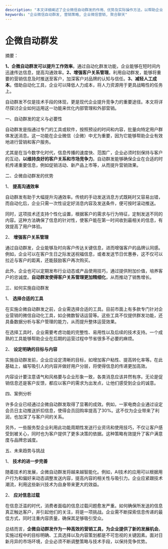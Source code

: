 ```yaml
---
description: "本文详细阐述了企业微信自动群发的作用、优势及实际操作方法，以帮助企业实现高效的客户关系管理和营销策略。"
keywords: "企业微信自动群发, 营销策略, 企业微信营销, 聚合聊天"
---
```

# 企微自动群发

摘要： 

**1、企微自动群发可以提升工作效率**。通过自动化群发功能，企业能够在短时间内迅速传达信息，提高沟通效率。**2、增强客户关系管理**。利用自动群发，能够将重要的营销信息及时推送至客户，加深客户对品牌的认知与信任。**3、减轻人工成本**。借助自动化工具，企业可以降低人力成本，将人力资源用于更具战略性的任务上。

自动群发不仅是技术手段的体现，更是现代企业提升竞争力的重要途径。本文将详尽探讨企业如何运用这一功能来优化内部管理和外部营销。

一、自动群发的定义与必要性

自动群发是指通过专门的工具或软件，按照预设的时间和内容，批量向特定用户群体发送消息。这一功能在企业微信（企微）中尤为重要，因为它能够帮助企业有效地进行营销和客户服务。

尤其是在当今数字化时代，信息传播的速度快、范围广，企业必须时刻保持与客户的互动，**以维持良好的客户关系和市场竞争力**。自动群发能够确保企业在合适的时机传递重要信息，例如促销活动、新产品上市等，从而提升营销效果。

二、企微自动群发的优势

1、 **提高沟通效率**

自动群发有助于大幅提升沟通效率。传统的手动发送消息方式既耗时又容易出错，而自动化后，企业只需一次性设定好消息内容及发送条件，便可按时滚动推送。

同时，这项技术还支持个性化设置，根据客户的需求与行为特征，定制发送不同的内容。这种方法确保了信息的针对性，使客户能在第一时间收到最相关的信息，有效提高了用户体验。

2、 **增强客户关系管理**

通过自动群发，企业能够及时向客户传达关键信息，进而增强客户的品牌认同感。例如，企业可以在客户生日之际发送祝福信息，或者发送节日优惠券，这不仅可以拉近与客户的距离，还能鼓励客户再次购买。

此外，企业也可以定期发布行业动态或产品使用技巧，通过提供附加价值，培养客户的忠诚度。**自动群发使得客户关系管理更加精细化**，从而推动了销售增长。

三、如何实施自动群发

1、 **选择合适的工具**

在实施企微自动群发之前，企业需选择合适的工具。目前市面上有多款专门针对企业营销的微信自动化工具，如企微数智话运营等。这些工具不仅提供群发功能，还具备数据分析与客户管理的能力，从而提升整体运营效果。

在选择工具时，企业需要考虑功能的完整性、易用性以及后续的技术支持。一个成熟的工具能够帮助企业在后期的运营过程中节省很多不必要的麻烦。

2、 **设定明确的目标与内容**

实施自动群发前，企业应设定清晰的目标，如增加客户粘性、提高转化率等。在此基础上，编写吸引人的内容并做好用户分层，将使得信息的传递更加高效。

内容设计要注意语气和风格要与企业形象一致，各类消息应该井然有序。无论是促销信息还是客户反馈，都应以客户的需求为出发点，让他们感受到企业的诚意。

四、案例分析

许多企业已经通过企微自动群发取得了显著的成效。例如，一家电商企业通过设定会员日主动推送折扣信息，使得会员回购率提高了30%。这不仅为企业带来了利润，也加深了与客户间的关系。

另外，一些服务型企业利用此功能周期性发送行业资讯和使用技巧，不仅让客户感受到被关心，同时也为客户提供了更多决策的依据。这种策略有效提升了客户满意度与品牌忠诚度。

五、未来趋势与挑战

1、 **技术的进一步完善**

随着技术的发展，企微自动群发将越来越智能化。例如，AI技术的应用可以根据用户行为和偏好来动态调整发送内容，提高内容的相关性与吸引力。企业应紧跟技术潮流，利用这些新兴技术为自身带来更大的效益。

2、 **应对信息过载**

在信息泛滥的时代，消费者面临的信息过载问题愈发严重。如何确保所发送的信息真正触达客户，并引起他们的关注，将是一项挑战。企业需不断探索信息传递的最佳方式，同时注重内容质量，确保其足够吸引受众。

总结而言，**企微自动群发作为一种高效的营销工具，为企业提供了新的发展机会**。实施过程中的目标明确、工具选择以及内容策划都是不可忽视的关键因素。面对日新月异的市场环境，企业必须不断调整策略与技术手段，以保持竞争优势。
